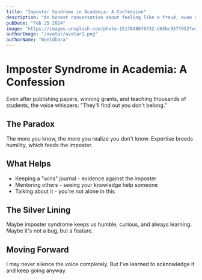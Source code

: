 ```yaml
---
title: "Imposter Syndrome in Academia: A Confession"
description: "An honest conversation about feeling like a fraud, even after years of success."
pubDate: "Feb 25 2024"
image: "https://images.unsplash.com/photo-1517048676732-d65bc937f952?w=400&auto=format&fit=crop&q=60"
authorImage: "/avatar/avatar1.png"
authorName: "Neeldhara"
---
```


# Imposter Syndrome in Academia: A Confession

Even after publishing papers, winning grants, and teaching thousands of students, the voice whispers: "They'll find out you don't belong."

## The Paradox

The more you know, the more you realize you don't know. Expertise breeds humility, which feeds the imposter.

## What Helps

- Keeping a "wins" journal - evidence against the imposter
- Mentoring others - seeing your knowledge help someone
- Talking about it - you're not alone in this

## The Silver Lining

Maybe imposter syndrome keeps us humble, curious, and always learning. Maybe it's not a bug, but a feature.

## Moving Forward

I may never silence the voice completely. But I've learned to acknowledge it and keep going anyway.
